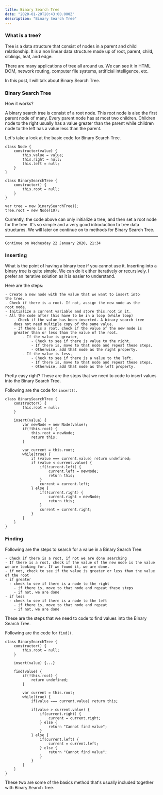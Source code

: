 ```yaml
---
title: Binary Search Tree
date: "2020-01-20T20:43:00.000Z"
description: "Binary Search Tree"
---
```


### What is a tree?

Tree is a data structure that consist of nodes in a parent and child relationship. It is a non linear data structure made up of root, parent, child, siblings, leaf, and edge.

There are many applications of tree all around us. We can see it in HTML DOM, network routing, computer file systems, artificial intelligence, etc.

In this post, I will talk about Binary Search Tree.

### Binary Search Tree

How it works?

A binary search tree is consist of a root node. This root node is also the first parent node of many. Every parent node has at most two children. Children node to the right usually has a value greater than the parent while children node to the left has a value less than the parent.

Let's take a look at the basic code for Binary Search Tree.

```
class Node {
    constructor(value) {
        this.value = value;
        this.right = null;
        this.left = null;
    }
}

class BinarySearchTree {
    constructor() {
        this.root = null;
    }
}

var tree = new BinarySearchTree();
tree.root = new Node(10);

```

Currently, the code above can only initialize a tree, and then set a root node for the tree. It's so simple and a very good introduction to tree data structures. We will later on continue on to methods for Binary Search Tree.

---

`Continue on Wednesday 22 January 2020, 21:34`

### Inserting

What is the point of having a binary tree if you cannot use it. Inserting into a binary tree is quite simple. We can do it either iteratively or recursively. I prefer an iterative solution as it is easier to understand.

Here are the steps:

```
- Create a new node with the value that we want to insert into
the tree.
- Check if there is a root. If not, assign the new node as the
root node.
- Initialize a current variable and store this.root in it.
- All the code after this have to be in a loop (while loop)
    - Check if the value has been inserted. A binary search tree
    does not need multiple copy of the same value.
    - If there is a root, check if the value of the new node is
    greater than or less than the value of the root.
        - If the value is greater,
            - Check to see if there is value to the right.
            - If there is, move to that node and repeat these steps.
            - Otherwise, add that node as the right property.
        - If the value is less,
            - Check to see if there is a value to the left.
            - If there is, move to that node and repeat these steps.
            - Otherwise, add that node as the left property.
```

Pretty easy right? These are the steps that we need to code to insert values into the Binary Search Tree.

Following are the code for `insert()`.

```
class BinarySearchTree {
    constructor() {
        this.root = null;
    }

    insert(value) {
        var newNode = new Node(value);
        if(!this.root) {
            this.root = newNode;
            return this;
        }

        var current = this.root;
        while(true) {
            if (value === current.value) return undefined;
            if (value < current.value) {
                if(!current.left) {
                    current.left = newNode;
                    return this;
                }
                current = current.left;
            } else {
                if(!current.right) {
                    current.right = newNode;
                    return this;
                }
                current = current.right;
            }
        }
    }
}
```

### Finding

Following are the steps to search for a value in a Binary Search Tree:

```
- Check if there is a root, if not we are done searching
- If there is a root, check if the value of the new node is the value we are looking for. If we found it, we are done.
- if not, check to see if the value is greater or less than the value of the root
- if greater
  - check to see if there is a node to the right
    - if there is, move to that node and repeat these steps
    - if not, we are done
- if less
  - check to see if there is a node to the left
    - if there is, move to that node and repeat
    - if not, we are done
```

These are the steps that we need to code to find values into the Binary Search Tree.

Following are the code for `find()`.

```
class BinarySearchTree {
    constructor() {
        this.root = null;
    }

    insert(value) {...}

    find(value) {
        if(!this.root) {
            return undefined;
        }

        var current = this.root;
        while(true) {
            if(value === current.value) return this;

            if(value > current.value) {
                if(current.right) {
                    current = current.right;
                } else {
                    return "Cannot find value";
                }
            } else {
                if(current.left) {
                    current = current.left;
                } else {
                    return "Cannot find value";
                }
            }
        }
    }
}
```

These two are some of the basics method that's usually included together with Binary Search Tree.
